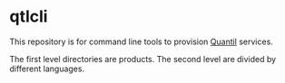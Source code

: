 # qtlcli
This repository is for command line tools to provision [Quantil](www.quantil.com) services.

The first level directories are products. 
The second level are divided by different languages.
